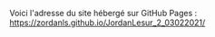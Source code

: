 Voici l'adresse du site hébergé sur GitHub Pages :
https://zordanls.github.io/JordanLesur_2_03022021/